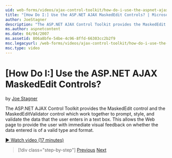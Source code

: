 ```yaml
---
uid: web-forms/videos/ajax-control-toolkit/how-do-i-use-the-aspnet-ajax-maskededit-controls
title: "[How Do I:] Use the ASP.NET AJAX MaskedEdit Controls? | Microsoft Docs"
author: JoeStagner
description: "The ASP.NET AJAX Control Toolkit provides the MaskedEdit control and the MaskedEditValidator control which work together to prompt, style, and validate the d..."
ms.author: aspnetcontent
ms.date: 04/04/2007
ms.assetid: 806a8bfe-54be-4c96-8ffd-66303cc2b2f9
msc.legacyurl: /web-forms/videos/ajax-control-toolkit/how-do-i-use-the-aspnet-ajax-maskededit-controls
msc.type: video
---
```

[How Do I:] Use the ASP.NET AJAX MaskedEdit Controls?
====================
by [Joe Stagner](https://github.com/JoeStagner)

The ASP.NET AJAX Control Toolkit provides the MaskedEdit control and the MaskedEditValidator control which work together to prompt, style, and validate the data that the user enters in a text box. This allows the Web page to provide the user with immediate visual feedback on whether the data entered is of a valid type and format.

[&#9654; Watch video (17 minutes)](https://channel9.msdn.com/Blogs/ASP-NET-Site-Videos/how-do-i-use-the-aspnet-ajax-maskededit-controls)

> [!div class="step-by-step"]
> [Previous](how-do-i-use-the-aspnet-ajax-dropdown-control.md)
> [Next](how-do-i-use-the-aspnet-ajax-mutuallyexclusive-checkbox-extender.md)
